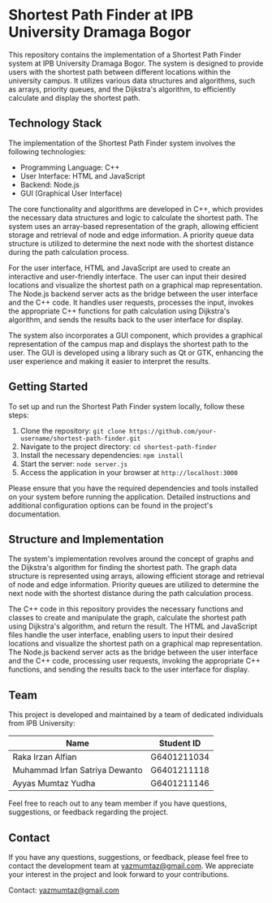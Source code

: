 # Shortest Path Finder at IPB University Dramaga Bogor

This repository contains the implementation of a Shortest Path Finder system at IPB University Dramaga Bogor. The system is designed to provide users with the shortest path between different locations within the university campus. It utilizes various data structures and algorithms, such as arrays, priority queues, and the Dijkstra's algorithm, to efficiently calculate and display the shortest path.

## Technology Stack

The implementation of the Shortest Path Finder system involves the following technologies:

- Programming Language: C++
- User Interface: HTML and JavaScript
- Backend: Node.js
- GUI (Graphical User Interface)

The core functionality and algorithms are developed in C++, which provides the necessary data structures and logic to calculate the shortest path. The system uses an array-based representation of the graph, allowing efficient storage and retrieval of node and edge information. A priority queue data structure is utilized to determine the next node with the shortest distance during the path calculation process.

For the user interface, HTML and JavaScript are used to create an interactive and user-friendly interface. The user can input their desired locations and visualize the shortest path on a graphical map representation. The Node.js backend server acts as the bridge between the user interface and the C++ code. It handles user requests, processes the input, invokes the appropriate C++ functions for path calculation using Dijkstra's algorithm, and sends the results back to the user interface for display.

The system also incorporates a GUI component, which provides a graphical representation of the campus map and displays the shortest path to the user. The GUI is developed using a library such as Qt or GTK, enhancing the user experience and making it easier to interpret the results.

## Getting Started

To set up and run the Shortest Path Finder system locally, follow these steps:

1. Clone the repository: `git clone https://github.com/your-username/shortest-path-finder.git`
2. Navigate to the project directory: `cd shortest-path-finder`
3. Install the necessary dependencies: `npm install`
4. Start the server: `node server.js`
5. Access the application in your browser at `http://localhost:3000`

Please ensure that you have the required dependencies and tools installed on your system before running the application. Detailed instructions and additional configuration options can be found in the project's documentation.

## Structure and Implementation

The system's implementation revolves around the concept of graphs and the Dijkstra's algorithm for finding the shortest path. The graph data structure is represented using arrays, allowing efficient storage and retrieval of node and edge information. Priority queues are utilized to determine the next node with the shortest distance during the path calculation process.

The C++ code in this repository provides the necessary functions and classes to create and manipulate the graph, calculate the shortest path using Dijkstra's algorithm, and return the result. The HTML and JavaScript files handle the user interface, enabling users to input their desired locations and visualize the shortest path on a graphical map representation. The Node.js backend server acts as the bridge between the user interface and the C++ code, processing user requests, invoking the appropriate C++ functions, and sending the results back to the user interface for display.

## Team

This project is developed and maintained by a team of dedicated individuals from IPB University:

| Name                           | Student ID   |
|--------------------------------|--------------|
| Raka Irzan Alfian              | G6401211034  |
| Muhammad Irfan Satriya Dewanto | G6401211118  |
| Ayyas Mumtaz Yudha             | G6401211146  |

Feel free to reach out to any team member if you have questions, suggestions, or feedback regarding the project.

## Contact
If you have any questions, suggestions, or feedback, please feel free to contact the development team at yazmumtaz@gmail.com. We appreciate your interest in the project and look forward to your contributions.

Contact: yazmumtaz@gmail.com
